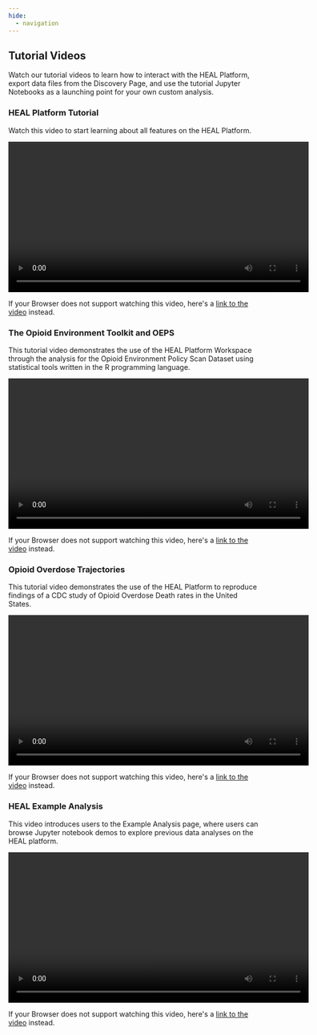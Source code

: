 ```yaml
---
hide:
  - navigation
---
```


## Tutorial Videos

Watch our tutorial videos to learn how to interact with the HEAL Platform, export data files from the Discovery Page, and use the tutorial Jupyter Notebooks as a launching point for your own custom analysis.

### HEAL Platform Tutorial
Watch this video to start learning about all features on the HEAL Platform.  

<!-- TODO: use mkdocs-videos -->
<!-- ![type:video](videos/HEAL_UI_Demo_July_2021.mp4) -->
<video controls width="600">
<source src="videos/HEAL_UI_Demo_July_2021.mp4" type="video/mp4">
</video>  
    
If your Browser does not support watching this video, here's a [link to the video](videos/HEAL_UI_Demo_July_2021.mp4) instead.  
      
    
### The Opioid Environment Toolkit and OEPS

This tutorial video demonstrates the use of the HEAL Platform Workspace through the analysis for the Opioid Environment Policy Scan Dataset using statistical tools written in the R programming language.  

<!-- TODO: use mkdocs-videos -->
<!-- ![type:video](videos/HEAL_UI_Demo_July_2021.mp4) -->
<video controls width="600">
<source src="videos/OEPS_Demo-Video_July_2021.mp4" type="video/mp4">
</video>      
    
If your Browser does not support watching this video, here's a [link to the video](videos/OEPS_Demo-Video_July_2021.mp4) instead.  
    
    
### Opioid Overdose Trajectories  

This tutorial video demonstrates the use of the HEAL Platform to reproduce findings of a CDC study of Opioid Overdose Death rates in the United States.  

<!-- TODO: use mkdocs-videos -->
<!-- ![type:video](videos/HEAL_UI_Demo_July_2021.mp4) -->
<video controls width="600">
<source src="videos/Opioid_Ovderdose_Traj_CDCWonder_Demo_2021-07-21.mp4" type="video/mp4">
</video> 
 
If your Browser does not support watching this video, here's a [link to the video](videos/Opioid_Ovderdose_Traj_CDCWonder_Demo_2021-07-21.mp4) instead.  
      
    
### HEAL Example Analysis

This video introduces users to the Example Analysis page, where users can browse Jupyter notebook demos to explore previous data analyses on the HEAL platform.  

<!-- TODO: use mkdocs-videos -->
<!-- ![type:video](videos/HEAL_UI_Demo_July_2021.mp4) -->
<video controls width="600">
<source src="videos/Opioid_Ovderdose_Traj_CDCWonder_Demo_2021-07-21.mp4" type="video/mp4">
</video> 
    
If your Browser does not support watching this video, here's a [link to the video](videos/Opioid_Ovderdose_Traj_CDCWonder_Demo_2021-07-21.mp4) instead.  
      